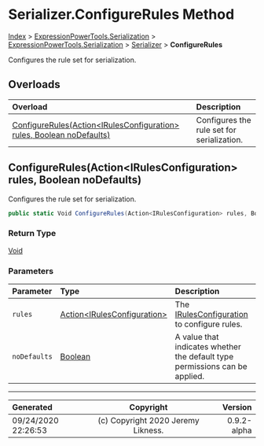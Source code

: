 ﻿# Serializer.ConfigureRules Method

[Index](../index.md) > [ExpressionPowerTools.Serialization](ExpressionPowerTools.Serialization.a.md) > [ExpressionPowerTools.Serialization](ExpressionPowerTools.Serialization.n.md) > [Serializer](ExpressionPowerTools.Serialization.Serializer.cs.md) > **ConfigureRules**

Configures the rule set for serialization.

## Overloads

| Overload | Description |
| :-- | :-- |
| [ConfigureRules(Action&lt;IRulesConfiguration> rules, Boolean noDefaults)](#configurerulesactionirulesconfiguration-rules-boolean-nodefaults) | Configures the rule set for serialization. |
## ConfigureRules(Action&lt;IRulesConfiguration> rules, Boolean noDefaults)

Configures the rule set for serialization.

```csharp
public static Void ConfigureRules(Action<IRulesConfiguration> rules, Boolean noDefaults)
```

### Return Type

 [Void](https://docs.microsoft.com/dotnet/api/system.void) 

### Parameters

| Parameter | Type | Description |
| :-- | :-- | :-- |
| `rules` | [Action&lt;IRulesConfiguration>](https://docs.microsoft.com/dotnet/api/system.action-1) | The [IRulesConfiguration](ExpressionPowerTools.Serialization.Signatures.IRulesConfiguration.i.md) to configure rules. |
| `noDefaults` | [Boolean](https://docs.microsoft.com/dotnet/api/system.boolean) | A value that indicates whether the default type permissions can be applied. |



---

| Generated | Copyright | Version |
| :-- | :-: | --: |
| 09/24/2020 22:26:53 | (c) Copyright 2020 Jeremy Likness. | 0.9.2-alpha |
